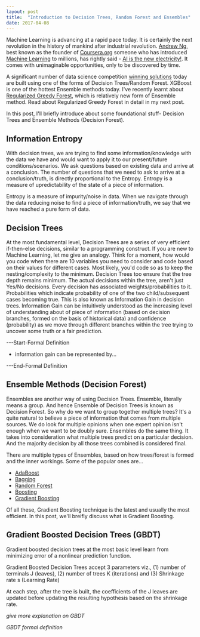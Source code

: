 ```yaml
---
layout: post
title:  "Introduction to Decision Trees, Random Forest and Ensembles"
date: 2017-04-08
---
```


Machine Learning is advancing at a rapid pace today. It is certainly the next revolution in the history of mankind after industrial revolution. <A href="https://en.wikipedia.org/wiki/Andrew_Ng" target="_blank">Andrew Ng</A>, best known as the founder of <A href="https://www.coursera.org/" target="_blank">Coursera.org</A> someone who has introduced <A href="https://www.coursera.org/learn/machine-learning" target="_blank">Machine Learning</A> to millions, has rightly said - <A href="https://twitter.com/andrewyng/status/735874952008589312?lang=en" target="_blank">AI is the new electricity!</A>. It comes with unimaginable opportunities, only to be discovered by time.

A significant number of data science competition <A href="https://www.import.io/post/how-to-win-a-kaggle-competition/" target="_blank">winning solutions</A> today are built using one of the forms of Decision Trees/Random Forest. XGBoost is one of the hottest Ensemble methods today. I've recently learnt about <A href="https://arxiv.org/pdf/1109.0887" target="_blank">Regularized Greedy Forest</A>, which is relatively new form of Ensemble method. Read about Regularized Greedy Forest in detail in my next post.

In this post, I'll briefly introduce about some foundational stuff- Decision Trees and Ensemble Methods (Decision Forest).

## Information Entropy
With decision trees, we are trying to find some information/knowledge with the data we have and would want to apply it to our present/future conditions/scenarios. We ask questions based on existing data and arrive at a conclusion. The number of questions that we need to ask to arrive at a conclusion/truth, is directly proportional to the Entropy. Entropy is a measure of upredictability of the state of a piece of information. 

Entropy is a measure of impurity/noise in data. When we navigate through the data reducing noise to find a piece of information/truth, we say that we have reached a pure form of data.

## Decision Trees
At the most fundamental level, Decision Trees are a series of very efficient if-then-else decisions, similar to a programming construct. If you are new to Machine Learning, let me give an analogy. Think for a moment, how would you code when there are 10 variables you need to consider and code based on their values for different cases. Most likely, you'd code so as to keep the nesting/complexity to the minimum. Decision Trees too ensure that the tree depth remains minimum. The actual decisions within the tree, aren't just Yes/No decisions. Every decision has associated weights/probabilities to it. Probabilities which indicate probability of one of the two child/subsequent cases becoming true. This is also known as Information Gain in decision trees. Information Gain can be intuitively understood as the increasing level of understanding about of piece of information (based on decision branches, formed on the basis of historical data) and confidence (probability) as we move through different branches within the tree trying to uncover some truth or a fair prediction.

---Start-Formal Definition

- information gain can be represented by...

---End-Formal Definition


## Ensemble Methods (Decision Forest)
Ensembles are another way of using Decision Trees. Ensemble, literally means a group. And hence Ensemble of Decision Trees is known as Decision Forest. So why do we want to group together multiple trees? It's a quite natural to believe a piece of information that comes from multiple sources. We do look for multiple opinions when one expert opinion isn't enough when we want to be doubly sure. Ensembles do the same thing. It takes into consideration what multiple trees predict on a particular decision. And the majority decision by all those trees combined is considered final.

There are multiple types of Ensembles, based on how trees/forest is formed and the inner workings. Some of the popular ones are...
* <A href="https://en.wikipedia.org/wiki/AdaBoost" target="_blank">AdaBoost</A>
* <A href="https://en.wikipedia.org/wiki/Bootstrap_aggregating" target="_blank">Bagging</A>
* <A href="https://en.wikipedia.org/wiki/Random_forest" target="_blank">Random Forest</A>
* <A href="https://en.wikipedia.org/wiki/Boosting_(machine_learning)" target="_blank">Boosting</A>
* <A href="https://en.wikipedia.org/wiki/Gradient_boosting" target="_blank">Gradient Boosting</A>

Of all these, Gradient Boosting technique is the latest and usually the most efficient. In this post, we'll breifly discuss what is Gradient Boosting.

## Gradient Boosted Decision Trees (GBDT)
Gradient boosted decision trees at the most basic level learn from minimizing error of a nonlinear prediction function.

Gradient Boosted Decision Trees accept 3 parameters viz., (1) number of terminals J (leaves), (2) number of trees K (iterations) and (3) Shrinkage rate s (Learning Rate)

At each step, after the tree is built, the coefficients of the J leaves are updated before updating the resulting hypothesis based on the shrinkage rate.

_give more explanation on GBDT_

_GBDT formal definition_





